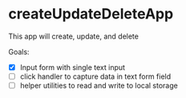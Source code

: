# createUpdateDeleteApp
This app will create, update, and delete

Goals:
- [x] Input form with single text input
- [ ] click handler to capture data in text form field
- [ ] helper utilities to read and write to local storage
